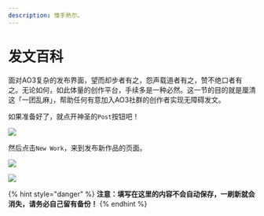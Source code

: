 ```yaml
---
description: 惟手熟尔。
---
```


# 发文百科

面对AO3复杂的发布界面，望而却步者有之，怨声载道者有之，赞不绝口者有之。无论如何，如此体量的创作平台，手续多是一种必然。这一节的目的就是厘清这「一团乱麻」，帮助任何有意加入AO3社群的创作者实现无障碍发文。

如果准备好了，就点开神圣的`Post`按钮吧！

![](../../.gitbook/assets/Screenshot\_20230313\_195516.jpg)

然后点击`New Work`，来到发布新作品的页面。

![](../../.gitbook/assets/MTXX\_MH20230313\_195648015.jpg)

![](../../.gitbook/assets/MTXX\_MH20230313\_195952235.jpg)

{% hint style="danger" %}
**注意：填写在这里的内容不会自动保存，一刷新就会消失，请务必自己留有备份！**
{% endhint %}
